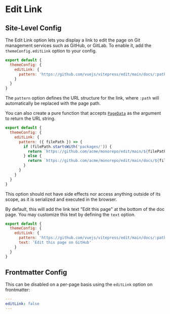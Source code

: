 # Edit Link

## Site-Level Config

The Edit Link option lets you display a link to edit the page on Git management services such as GitHub, or GitLab. To enable it, add the `themeConfig.editLink` option to your config.

```js
export default {
  themeConfig: {
    editLink: {
      pattern: 'https://github.com/vuejs/vitepress/edit/main/docs/:path'
    }
  }
}
```

The `pattern` option defines the URL structure for the link, where `:path` will automatically be replaced with the page path.

You can also create a pure function that accepts [`PageData`](./runtime-api#usedata) as the argument to return the URL string.

```js
export default {
  themeConfig: {
    editLink: {
      pattern: ({ filePath }) => {
        if (filePath.startsWith('packages/')) {
          return `https://github.com/acme/monorepo/edit/main/${filePath}`
        } else {
          return `https://github.com/acme/monorepo/edit/main/docs/${filePath}`
        }
      }
    }
  }
}
```

This option should not have side effects nor access anything outside of its scope, as it is serialized and executed in the browser.

By default, this will add the link text "Edit this page" at the bottom of the doc page. You may customize this text by defining the `text` option.

```js
export default {
  themeConfig: {
    editLink: {
      pattern: 'https://github.com/vuejs/vitepress/edit/main/docs/:path',
      text: 'Edit this page on GitHub'
    }
  }
}
```

## Frontmatter Config

This can be disabled on a per-page basis using the `editLink` option on frontmatter:

```yaml
---
editLink: false
---
```
